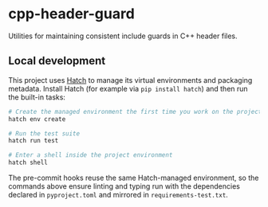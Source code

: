 # cpp-header-guard

Utilities for maintaining consistent include guards in C++ header files.

## Local development

This project uses [Hatch](https://hatch.pypa.io/) to manage its virtual
environments and packaging metadata. Install Hatch (for example via
`pip install hatch`) and then run the built-in tasks:

```bash
# Create the managed environment the first time you work on the project
hatch env create

# Run the test suite
hatch run test

# Enter a shell inside the project environment
hatch shell
```

The pre-commit hooks reuse the same Hatch-managed environment, so the commands
above ensure linting and typing run with the dependencies declared in
`pyproject.toml` and mirrored in `requirements-test.txt`.
